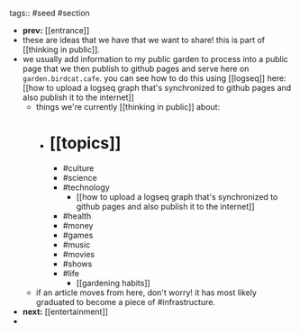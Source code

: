 tags:: #seed #section

- **prev:** [[entrance]]
- these are ideas that we have that we want to share! this is part of [[thinking in public]].
- we usually add information to my public garden to process into a public page that we then publish to github pages and serve here on `garden.birdcat.cafe`. you can see how to do this using [[logseq]] here: [[how to upload a logseq graph that's synchronized to github pages and also publish it to the internet]]
	- things we're currently [[thinking in public]] about:
		- # [[topics]]
			- #culture
			- #science
			- #technology
				- [[how to upload a logseq graph that's synchronized to github pages and also publish it to the internet]]
			- #health
			- #money
			- #games
			- #music
			- #movies
			- #shows
			- #life
				- [[gardening habits]]
	- if an article moves from here, don't worry! it has most likely graduated to become a piece of #infrastructure.
- **next:** [[entertainment]]
-